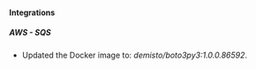
#### Integrations

##### AWS - SQS

- Updated the Docker image to: *demisto/boto3py3:1.0.0.86592*.
